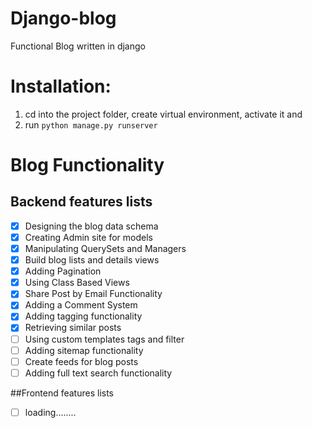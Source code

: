 # Django-blog
Functional Blog written in django


# Installation:

1. cd into the project folder, create virtual environment, activate it and
1. run `python manage.py runserver`

# Blog Functionality

## Backend features lists
- [x] Designing the blog data schema
- [x] Creating Admin site for models
- [x] Manipulating QuerySets and Managers
- [x] Build blog lists and details views
- [x] Adding Pagination
- [x] Using Class Based Views
- [x] Share Post by Email Functionality
- [x] Adding a Comment System
- [x] Adding tagging functionality
- [x] Retrieving similar posts
- [ ] Using custom templates tags and filter
- [ ] Adding sitemap functionality
- [ ] Create feeds for blog posts 
- [ ] Adding full text search functionality

##Frontend features lists
- [ ] loading........

